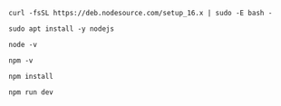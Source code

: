 ```
curl -fsSL https://deb.nodesource.com/setup_16.x | sudo -E bash -
```

```
sudo apt install -y nodejs
```

```
node -v
```

```
npm -v
```

```
npm install
```

```
npm run dev
```
